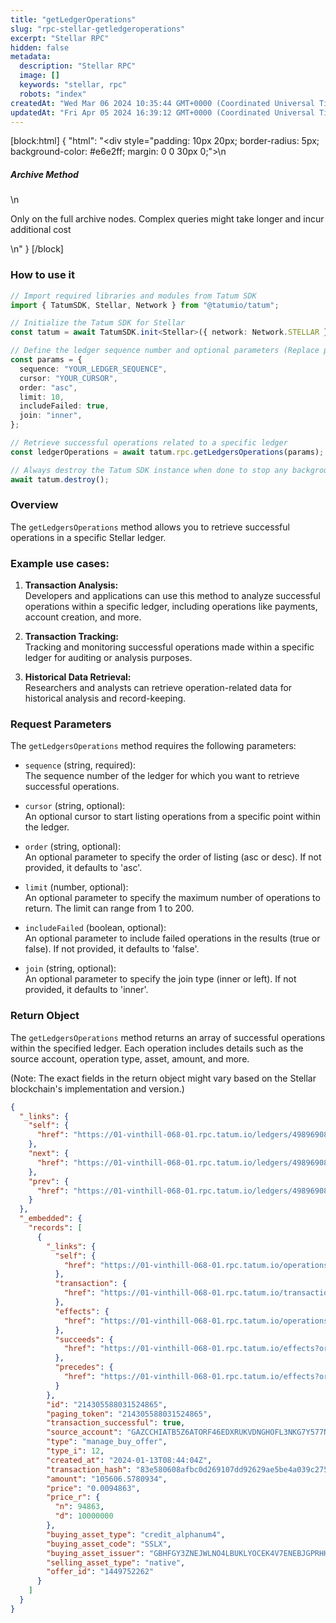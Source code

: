 ```yaml
---
title: "getLedgerOperations"
slug: "rpc-stellar-getledgeroperations"
excerpt: "Stellar RPC"
hidden: false
metadata: 
  description: "Stellar RPC"
  image: []
  keywords: "stellar, rpc"
  robots: "index"
createdAt: "Wed Mar 06 2024 10:35:44 GMT+0000 (Coordinated Universal Time)"
updatedAt: "Fri Apr 05 2024 16:39:12 GMT+0000 (Coordinated Universal Time)"
---
```

[block:html]
{
  "html": "<div style=\"padding: 10px 20px; border-radius: 5px; background-color: #e6e2ff; margin: 0 0 30px 0;\">\n  <h5>Archive Method</h5>\n  <p>Only on the full archive nodes. Complex queries might take longer and incur additional cost</p>\n</div>"
}
[/block]


### How to use it

```typescript
// Import required libraries and modules from Tatum SDK
import { TatumSDK, Stellar, Network } from "@tatumio/tatum";

// Initialize the Tatum SDK for Stellar
const tatum = await TatumSDK.init<Stellar>({ network: Network.STELLAR });

// Define the ledger sequence number and optional parameters (Replace placeholders with actual values and remove redundant)
const params = {
  sequence: "YOUR_LEDGER_SEQUENCE",
  cursor: "YOUR_CURSOR",
  order: "asc",
  limit: 10,
  includeFailed: true,
  join: "inner",
};

// Retrieve successful operations related to a specific ledger
const ledgerOperations = await tatum.rpc.getLedgersOperations(params);

// Always destroy the Tatum SDK instance when done to stop any background processes
await tatum.destroy();
```

### Overview

The `getLedgersOperations` method allows you to retrieve successful operations in a specific Stellar ledger.

### Example use cases:

1. **Transaction Analysis:**  
   Developers and applications can use this method to analyze successful operations within a specific ledger, including operations like payments, account creation, and more.

2. **Transaction Tracking:**  
   Tracking and monitoring successful operations made within a specific ledger for auditing or analysis purposes.

3. **Historical Data Retrieval:**  
   Researchers and analysts can retrieve operation-related data for historical analysis and record-keeping.

### Request Parameters

The `getLedgersOperations` method requires the following parameters:

- `sequence` (string, required):  
  The sequence number of the ledger for which you want to retrieve successful operations.

- `cursor` (string, optional):  
  An optional cursor to start listing operations from a specific point within the ledger.

- `order` (string, optional):  
  An optional parameter to specify the order of listing (asc or desc). If not provided, it defaults to 'asc'.

- `limit` (number, optional):  
  An optional parameter to specify the maximum number of operations to return. The limit can range from 1 to 200.

- `includeFailed` (boolean, optional):  
  An optional parameter to include failed operations in the results (true or false). If not provided, it defaults to 'false'.

- `join` (string, optional):  
  An optional parameter to specify the join type (inner or left). If not provided, it defaults to 'inner'.

### Return Object

The `getLedgersOperations` method returns an array of successful operations within the specified ledger. Each operation includes details such as the source account, operation type, asset, amount, and more.

(Note: The exact fields in the return object might vary based on the Stellar blockchain's implementation and version.)

```json
{
  "_links": {
    "self": {
      "href": "https://01-vinthill-068-01.rpc.tatum.io/ledgers/49896908/operations?cursor=&limit=10&order=asc"
    },
    "next": {
      "href": "https://01-vinthill-068-01.rpc.tatum.io/ledgers/49896908/operations?cursor=214305588031541254&limit=10&order=asc"
    },
    "prev": {
      "href": "https://01-vinthill-068-01.rpc.tatum.io/ledgers/49896908/operations?cursor=214305588031524865&limit=10&order=desc"
    }
  },
  "_embedded": {
    "records": [
      {
        "_links": {
          "self": {
            "href": "https://01-vinthill-068-01.rpc.tatum.io/operations/214305588031524865"
          },
          "transaction": {
            "href": "https://01-vinthill-068-01.rpc.tatum.io/transactions/83e580608afbc0d269107dd92629ae5be4a039c2751896bdf8e357a9cd947ea4"
          },
          "effects": {
            "href": "https://01-vinthill-068-01.rpc.tatum.io/operations/214305588031524865/effects"
          },
          "succeeds": {
            "href": "https://01-vinthill-068-01.rpc.tatum.io/effects?order=desc&cursor=214305588031524865"
          },
          "precedes": {
            "href": "https://01-vinthill-068-01.rpc.tatum.io/effects?order=asc&cursor=214305588031524865"
          }
        },
        "id": "214305588031524865",
        "paging_token": "214305588031524865",
        "transaction_successful": true,
        "source_account": "GAZCCHIATB5Z6ATORF46EDXRUKVDNGHOFL3NKG7Y577NBTSOWMJX2DOS",
        "type": "manage_buy_offer",
        "type_i": 12,
        "created_at": "2024-01-13T08:44:04Z",
        "transaction_hash": "83e580608afbc0d269107dd92629ae5be4a039c2751896bdf8e357a9cd947ea4",
        "amount": "105606.5780934",
        "price": "0.0094863",
        "price_r": {
          "n": 94863,
          "d": 10000000
        },
        "buying_asset_type": "credit_alphanum4",
        "buying_asset_code": "SSLX",
        "buying_asset_issuer": "GBHFGY3ZNEJWLNO4LBUKLYOCEK4V7ENEBJGPRHHX7JU47GWHBREH37UR",
        "selling_asset_type": "native",
        "offer_id": "1449752262"
      }
    ]
  }
}
```
